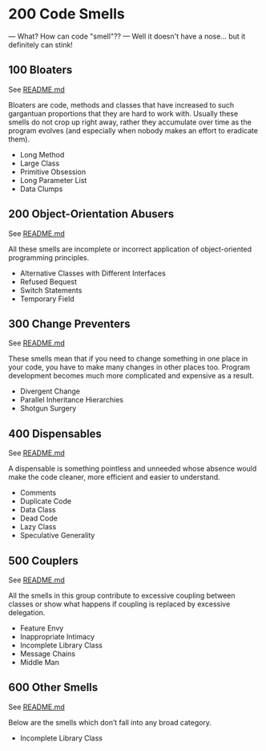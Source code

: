 # 200 Code Smells

— What? How can code "smell"??
— Well it doesn't have a nose... but it definitely can stink!

## 100 Bloaters

See [README.md](./100/README.md)

Bloaters are code, methods and classes that have increased to such gargantuan proportions that they are hard to work with. Usually these smells do not crop up right away, rather they accumulate over time as the program evolves (and especially when nobody makes an effort to eradicate them).

- Long Method
- Large Class
- Primitive Obsession
- Long Parameter List
- Data Clumps

## 200 Object-Orientation Abusers

See [README.md](./200/README.md)

All these smells are incomplete or incorrect application of object-oriented programming principles.

- Alternative Classes with Different Interfaces
- Refused Bequest
- Switch Statements
- Temporary Field

## 300 Change Preventers

See [README.md](./300/README.md)

These smells mean that if you need to change something in one place in your code, you have to make many changes in other places too. Program development becomes much more complicated and expensive as a result.

- Divergent Change
- Parallel Inheritance Hierarchies
- Shotgun Surgery

## 400 Dispensables

See [README.md](./400/README.md)

A dispensable is something pointless and unneeded whose absence would make the code cleaner, more efficient and easier to understand.

- Comments
- Duplicate Code
- Data Class
- Dead Code
- Lazy Class
- Speculative Generality

## 500 Couplers

See [README.md](./500/README.md)

All the smells in this group contribute to excessive coupling between classes or show what happens if coupling is replaced by excessive delegation.

- Feature Envy
- Inappropriate Intimacy
- Incomplete Library Class
- Message Chains
- Middle Man

## 600 Other Smells

See [README.md](./600/README.md)

Below are the smells which don’t fall into any broad category.

- Incomplete Library Class
